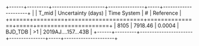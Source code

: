 +------+---------+----------------------+---------------+-----+---------------------+
|      |   T_mid |   Uncertainty (days) | Time System   | #   | Reference           |
+======+=========+======================+===============+=====+=====================+
| 8105 | 7918.46 |               0.0004 | BJD_TDB       | >1  | 2019AJ....157...43B |
+------+---------+----------------------+---------------+-----+---------------------+